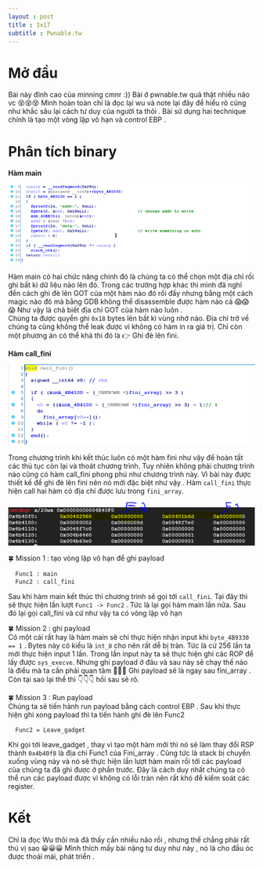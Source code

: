 ```yaml
---
layout : post 
title : 3x17 
subtitle : Pwnable.tw
--- 
```


# Mở đầu
Bài này đỉnh cao của minning cmnr :)) Bài ở pwnable.tw quả thật nhiều não vc 😵😵😵 Mình hoàn toàn chỉ là đọc lại wu và note lại đây để hiểu  rõ cũng như khắc sâu lại cách tư duy của người ta thôi . Bài sử dụng hai technique chính là tạo một vòng lặp vô hạn và control EBP . 

# Phân tích binary  

**Hàm main**  

![hinh1](/Pwnable/pwnable.tw/3x17_/hinh1.PNG)  

Hàm main có hai chức năng chính đó là chúng ta có thể chọn một địa chỉ rồi ghi bất kì dữ liệu nào lên đó. Trong các trường hợp khác thì mình  đã nghĩ đến cách ghi đè lên GOT của một hàm nào đó rồi đấy nhưng bằng một cách magic nào đó mà bằng GDB không thể disassemble được hàm nào cả 😱😱😱 Như vậy là chả biết địa chỉ GOT của hàm nào luôn .  
Chúng ta được quyền ghi ```0x18``` bytes lên bất kì vùng nhớ nào. Địa chỉ trở về chúng ta cũng không thể leak được vì không có hàm in ra giá trị. Chỉ còn một phương án có thể khả thi đó là 👉 Ghi đè lên fini.  

**Hàm call_fini**  

![hinh2](/Pwnable/pwnable.tw/3x17_/hinh2.PNG)  

Trong chương trình khi kết thúc luôn có một hàm fini như vậy để hoàn tất các thủ tục còn lại và thoát chương trình. Tuy nhiên không phải chương trình nào cũng có hàm call_fini phong phú như chương trình này. Vì bài này được thiết kế để ghi đè lên fini nên nó mới đặc biệt như vậy . Hàm ```call_fini``` thực hiện call hai hàm có địa chỉ được lưu trong ```fini_array```.  


![hinh3](/Pwnable/pwnable.tw/3x17_/hinh3.PNG)

🍀 Mission 1 : tạo vòng lặp vô hạn để ghi payload  
```
  Func1 : main  
  Func2 : call_fini
```

Sau khi hàm main kết thúc thì chương trình sẽ gọi tới ```call_fini```. Tại đây thì sẽ thực hiện lần lượt ```Func1 -> Func2``` . Tức là lại gọi hàm main lần nữa. Sau đó lại gọi call_fini và cứ như vậy ta có vòng lặp vô hạn  
 
🍀 Mission 2 : ghi payload  
Có một cái rất hay là hàm main sẽ chỉ thực hiện nhận input khi ```byte_4B9330 == 1``` . Bytes này có kiểu là ```int_8``` cho nên rất dễ bị tràn. Tức là cứ 256 lần ta mới thực hiện input 1 lần. Trong lần input này ta sẽ thực hiện ghi các ROP để lấy được ```sys_execve```. Nhưng ghi payload ở đâu và sau này sẽ chạy thế nào là điều mà ta cần phải quan tâm 👊👊👊 Ghi payload sẽ là ngay sau fini_array . Còn tại sao lại thể thì 👇👇👇 hồi sau sẽ rõ.

🍀 Mission 3 : Run payload  
Chúng ta sẽ tiến hành run payload bằng cách control EBP . Sau khi thực hiện ghi xong payload thì ta tiến hành ghi đè lên Func2 
```
  Func2 = Leave_gadget
```
Khi gọi tới leave_gadget , thay vì tạo một hàm mới thì nó sẽ làm thay đổi RSP thành ``` 0x4b40f8 ``` là địa chỉ Func1 của Fini_array . Cũng tức là stack bị chuyển xuống vùng này và nó sẽ thực hiện lần lượt hàm main rồi tới các payload của chúng ta đã ghi được ở phần trước. Đây là cách duy nhất chúng ta có thể run các payload được vì không có lỗi tràn nên rất khó để kiểm soát các register.  

# Kết  
Chỉ là đọc Wu thôi mà đã thấy cần nhiều não rồi , nhưng thế chẳng phải rất thú vị sao 😀😀😀 Mình thích mấy bài nặng tư duy như này , nó là cho đầu óc được thoải mái, phát triển . 
